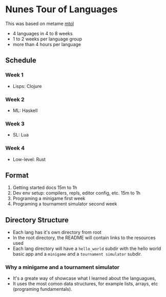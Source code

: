 # Nunes Tour of Languages

This was based on metame [mtol](https://github.com/metame/mtol)
</br>
- 4 languages in 4 to 8 weeks
- 1 to 2 weeks per language group
- more than 4 hours per language

## Schedule

### Week 1
* Lisps: Clojure

### Week 2
* ML: Haskell

### Week 3
* SL: Lua

### Week 4
* Low-level: Rust

## Format
1. Getting started docs 15m to 1h
2. Dev env setup: compilers, repls, editor config, etc. 15m to 1h
3. Programing a minigame first week
4. Programing a tournament simulator second week

## Directory Structure
* Each lang has it's own directory from root
* In the root directory, the README will contain links to the resources used
* Each lang directory will have a `hello_world` subdir with the hello world basic app and a `minigame` and a `tournament simulator` subdir.

### Why a minigame and a tournament simulator

* It's a greate way of showcase what I learned about the languagues,
* It uses the most comon data structures, for example lists, arrays, etc (programing fundamentals).
